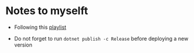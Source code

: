 # Notes to myselft
    
- Following this [playlist](https://www.youtube.com/watch?list=PLdo4fOcmZ0oUvXP_Pt2zOgk8dTWagGs_P&time_continue=1&v=vmnvOITMoIg)
    
- Do not forget to run ```dotnet publish -c Release``` before deploying a new version 